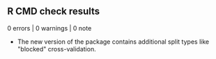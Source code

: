 ## R CMD check results

0 errors | 0 warnings | 0 note

* The new version of the package contains additional split types like "blocked" cross-validation.
